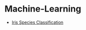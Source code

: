 # Machine-Learning
* [Iris Species Classification](https://github.com/pimpitchaya-k/Machine-Learning/tree/main/Iris%20Species%20Classification)
